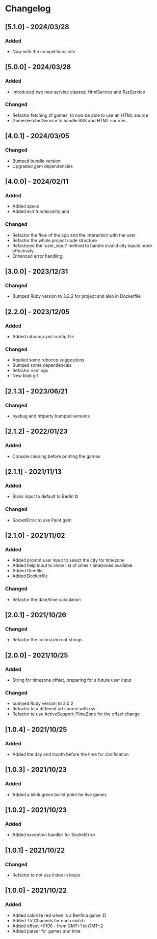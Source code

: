 # Changelog
## [5.1.0] - 2024/03/28
### Added
* Now with the competitions info

## [5.0.0] - 2024/03/28
### Added
* Introduced two new service classes: HtmlService and RssService

### Changed
* Refactor fetching of games, to now be able to use an HTML source
* GamesFetcherService to handle RSS and HTML sources

## [4.0.1] - 2024/03/05
### Changed
* Bumped bundle version
* Upgraded gem dependencies

## [4.0.0] - 2024/02/11
### Added
* Added specs
* Added exit functionality and 

### Changed
* Refactor the flow of the app and the interaction with the user
* Refactor the whole project code structure
* Refactored the 'user_input' method to handle invalid city inputs more effectively. 
* Enhanced error handling.

## [3.0.0] - 2023/12/31
### Changed
* Bumped Ruby version to 3.2.2 for project and also in Dockerfile

## [2.2.0] - 2023/12/05
### Added
* Added rubocop.yml config file
### Changed
* Applied some rubocop suggestions 
* Bumped some dependencies
* Refactor namings
* New blob gif

## [2.1.3] - 2023/06/21
### Changed
* byebug and httparty bumped versions

## [2.1.2] - 2022/01/23
### Added
* Console clearing before printing the games

## [2.1.1] - 2021/11/13
### Added
* Blank input to default to Berlin tz
### Changed
* SocketError to use Paint gem

## [2.1.0] - 2021/11/02
### Added
* Added prompt user input to select the city for timezone
* Added help input to show list of cities / timezones available
* Added Gemfile
* Added Dockerfile
### Changed
* Refactor the date/time calculation

## [2.0.1] - 2021/10/26
### Changed
* Refactor the colorization of strings

## [2.0.0] - 2021/10/25
### Added
* String for timezone offset, preparing for a future user input
### Changed
* bumped Ruby version to 3.0.2
* Refactor to a different url source with rss
* Refactor to use ActiveSupport::TimeZone for the offset change

## [1.0.4] - 2021/10/25
### Added
* Added the day and month before the time for clarification

## [1.0.3] - 2021/10/23
### Added
* Added a blink green bullet point for live games

## [1.0.2] - 2021/10/23
### Added
* Added exception handler for SocketError

## [1.0.1] - 2021/10/22
### Changed
* Refactor to not use index in loops

## [1.0.0] - 2021/10/22
### Added
* Added colorize red when is a Benfica game :D
* Added TV Channels for each match
* Added offset +0100 - from GMT+1 to GMT+2
* Added parser for games and time
